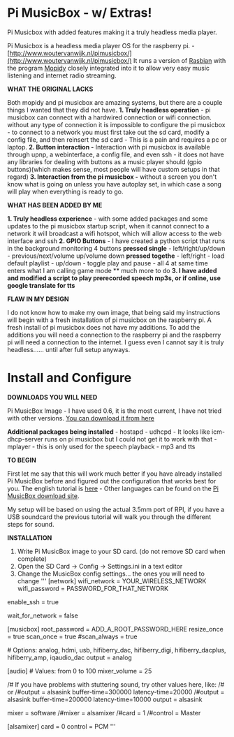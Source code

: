 Pi MusicBox - w/ Extras!
===================

Pi Musicbox with added features making it a truly headless media player.

Pi Musicbox is a headless media player OS for the raspberry pi. - [http://www.woutervanwijk.nl/pimusicbox/](http://www.woutervanwijk.nl/pimusicbox/)
It runs a version of [Rasbian](https://www.raspbian.org/) with the program [Mopidy](https://www.mopidy.com/) closely integrated into it to allow very easy music listening and internet radio streaming.

**WHAT THE ORIGINAL LACKS**

Both mopidy and pi musicbox are amazing systems, but there are a couple things I wanted that they did not have.
**1. Truly headless operation** - pi musicbox can connect with a hardwired connection or wifi connection. without any type of connection it is impossible to configure the pi musicbox - to connect to a network you must first take out the sd card, modify a config file, and then reinsert the sd card - This is a pain and requires a pc or laptop.
**2. Button interaction -** Interaction with pi musicbox is available through upnp, a webinterface, a config file, and even ssh - it does not have any libraries for dealing with buttons as a music player should (gpio buttons)(which makes sense, most people will have custom setups in that regard)
**3. Interaction from the pi musicbox -** without a screen you don't know what is going on unless you have autoplay set, in which case a song will play when everything is ready to go.


**WHAT HAS BEEN ADDED BY ME**

**1. Truly headless experience** - with some added packages and some updates to the pi musicbox startup script, when it cannot connect to a network it will broadcast a wifi hotspot, which will allow access to the web interface and ssh
**2. GPIO Buttons** - 
I have created a python script that runs in the background monitoring 4 buttons
		  **pressed single** - left/right/up/down - previous/next/volume up/volume down
		  **pressed togethe** - left/right - load default playlist
						                    - up/down - toggle play and pause
						                    - all 4 at same time enters what I am calling game mode ** much more to do
**3. I have added and modified a script to play prerecorded speech mp3s, or if online, use google translate for tts**


**FLAW IN MY DESIGN**

I do not know how to make my own image, that being said my instructions will begin with a fresh installation of pi musicbox on the raspberry pi. A fresh install of pi musicbox does not have my additions. To add the additions you will need a connection to the raspberry pi and the raspberry pi will need a connection to the internet.
I guess even I cannot say it is truly headless...... until after full setup anyways.



Install and Configure
===================

**DOWNLOADS YOU WILL NEED**

Pi MusicBox Image - I have used 0.6, it is the most current, I have not tried with other versions.
[You can download it from here](http://www.woutervanwijk.nl/pimusicbox/)

**Additional packages being installed**
		 - hostapd 
		 - udhcpd - It looks like icm-dhcp-server runs on pi musicbox but I could not get it to work with that 
		 - mplayer - this is only used for the speech playback - mp3 and tts


**TO BEGIN**

First let me say that this will work much better if you have already installed Pi MusicBox before and figured out the configuration that works best for you. The english tutorial is [here](http://www.codeproject.com/Articles/838501/Raspberry-Pi-as-low-cost-audio-streaming-box) - 
Other languages can be found on the [Pi MusicBox download site](http://www.woutervanwijk.nl/pimusicbox/).

My setup will be based on using the actual 3.5mm port of RPI, if you have a USB soundcard the previous tutorial will walk you through the different steps for sound.


**INSTALLATION**

1. Write Pi MusicBox image to your SD card. (do not remove SD card when complete)
2. Open the SD Card -> Config -> Settings.ini in a text editor
3. Change the MusicBox config settings... the ones you will need to change
'''
[network]
wifi_network = YOUR_WIRELESS_NETWORK
wifi_password = PASSWORD_FOR_THAT_NETWORK

enable_ssh = true

wait_for_network = false

[musicbox]
root_password = ADD_A_ROOT_PASSWORD_HERE
resize_once = true
scan_once = true
\#scan_always = true

\# Options: analog, hdmi, usb, hifiberry_dac, hifiberry_digi, hifiberry_dacplus, hifiberry_amp, iqaudio_dac
output = analog

[audio]
\# Values: from 0 to 100
mixer_volume = 25

/# If you have problems with stuttering sound, try other values here, like:
/# or
/#output = alsasink buffer-time=300000 latency-time=20000
/#output = alsasink buffer-time=200000 latency-time=10000
output = alsasink

mixer = software
/#mixer = alsamixer
/#card = 1 
/#control = Master 

[alsamixer]
card = 0
control =  PCM
'''            

